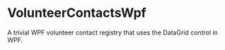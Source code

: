 # VolunteerContactsWpf

A trivial WPF volunteer contact registry that uses the DataGrid control in WPF.
